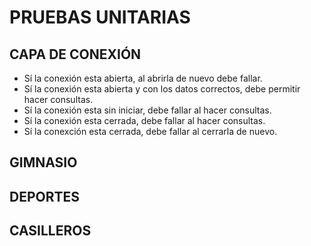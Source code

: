 # PRUEBAS UNITARIAS


## CAPA DE CONEXIÓN
- Sí la conexión esta abierta, al abrirla de nuevo debe fallar.
- Sí la conexión esta abierta y con los datos correctos, debe permitir hacer consultas.
- Sí la conexión esta sin iniciar, debe fallar al hacer consultas.
- Sí la conexión esta cerrada, debe fallar al hacer consultas.
- Sí la conexción esta cerrada, debe fallar al cerrarla de nuevo.

## GIMNASIO



## DEPORTES



## CASILLEROS
